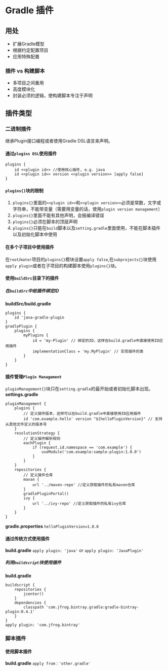 # Gradle 插件
## 用处
* 扩展Gradle模型 
* 根据约定配置项目
* 应用特殊配置

### 插件 vs 构建脚本
* 多项目之间重用
* 高度模块化
* 封装必须的逻辑，使构建脚本专注于声明

## 插件类型

### 二进制插件
继承Plugin接口编程或者使用Gradle DSL语言来声明。

#### 通过`plugins DSL`使用插件
```
plugins {
	id <<plugin id>> //使用核心插件, e.g. java
	id <<plugin id>> version <<plugin version>> [apply false]
}
```
#### `plugins{}`块的限制
1. `plugins{}`里面的`<<plugin id>>`和`<<plugin version>>`必须是常数，文字或字符串，不能带变量（需要用变量的话，使用`plugin version management`）
2. `plugins{}`里面不能有其他声明，会报编译错误
3. `plugins{}`必须在脚本的顶层声明 
4. `plugins{}`只能在`build`脚本以及`setting.gradle`里面使用，不能在脚本插件以及初始化脚本中使用

#### 在多个子项目中使用插件
在`root`/`mater`项目的`plugins{}`模块设置`apply false`,在`subprojects{}`块使用`apply plugin`或者在子项目的构建脚本使用`plugins{}`块。

#### 使用`buildSrc`目录下的插件
##### 在`buildSrc`中给插件绑定ID
**buildSrc/build.gradle**
```
plugins {
	id 'java-gradle-plugin
}
gradlePlugin {
	plugins {
		myPlugins {
			id = 'my-Plugin' // 绑定的ID，这样在build.gradle中直接使用ID应用插件
			implementationClass = 'my.MyPlugin' // 实现插件的类
		}
	}
}
```
#### 插件管理`Plugin Management`
`pluginManagement{}`块只在`setting.gradle`的最开始或者初始化脚本出现。
**settings.gradle**
```
pluginManagement {
    plugins {
		// 定义插件版本，这样可以在build.gradle中直接使用ID应用插件
		id 'com.example.hello' version "${helloPluginVersion}" // 支持从其他文件定义的版本号
	}
	resolutionStrategy {
		// 定义插件解析规则
		eachPlugin {
			if (request.id.namespace == 'com.example') {
				useModule('com.example:sample-plugin:1.0.0')
			}
		}
	}
	repositories {
		// 定义插件仓库
		mavan {
			url '../maven-repo' //定义获取插件的私有maven仓库
		}
		gradlePluginPortal()
		ivy {
			url '../ivy-repo' //定义获取插件的私有ivy仓库
		}
	}
}
```
**gradle.properties**
`helloPluginVersion=1.0.0`
#### 通过传统方式使用插件
**build.gradle**
`apply plugin: 'java'`
or
`apply plugin: 'JavaPlugin'`
##### 利用`buildscript`块使用插件
**build.gradle**
```
buildscript {
	repositories {
		jcenter()
	}
	dependencies {
		classpath 'com.jfrog.bintray.gradle:gradle-bintray-plugin:0.4.1'
	}
}
apply plugin: 'com.jfrog.bintray'
```
### 脚本插件
#### 使用脚本插件
**build.gradle**
`apply from：'other.gradle'`